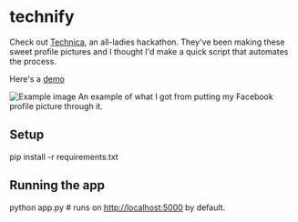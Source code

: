 # technify

Check out [Technica](https://gotechnica.org), an all-ladies hackathon. They've been making these sweet profile pictures and I thought I'd make a quick script that automates the process.

Here's a [demo](http://technify.herokuapp.com)

![Example image](https://scontent.fsnc1-1.fna.fbcdn.net/hphotos-xat1/v/t1.0-9/12065864_10153756088753934_4384990127825949916_n.jpg?oh=5de4cc27a6906454396eeb6c6dcb3ac0&oe=56BE44EF "Example image")
An example of what I got from putting my Facebook profile picture through it.

## Setup
pip install -r requirements.txt

## Running the app
python app.py # runs on [http://localhost:5000](http://localhost:5000) by default.
